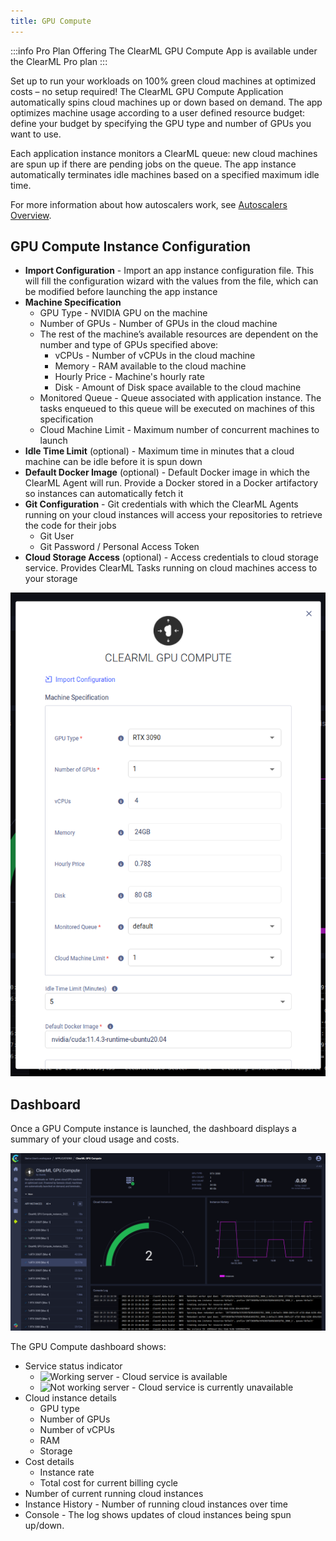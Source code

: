 ```yaml
---
title: GPU Compute
---
```


:::info Pro Plan Offering
The ClearML GPU Compute App is available under the ClearML Pro plan
::: 

Set up to run your workloads on 100% green cloud machines at optimized costs – no setup required! The ClearML GPU Compute 
Application automatically spins cloud machines up or down based on demand. The app optimizes machine usage according to 
a user defined resource budget: define your budget by specifying the GPU type and number of GPUs you want to use.

Each application instance monitors a ClearML queue: new cloud machines are spun up if there are pending jobs on the 
queue. The app instance automatically terminates idle machines based on a specified maximum idle time.

For more information about how autoscalers work, see [Autoscalers Overview](../../cloud_autoscaling/autoscaling_overview.md#autoscaler-applications).

## GPU Compute Instance Configuration
* **Import Configuration** - Import an app instance configuration file. This will fill the configuration wizard with the 
  values from the file, which can be modified before launching the app instance
* **Machine Specification** 
    * GPU Type - NVIDIA GPU on the machine
    * Number of GPUs - Number of GPUs in the cloud machine
    * The rest of the machine’s available resources are dependent on the number and type of GPUs specified above:  
      * vCPUs - Number of vCPUs in the cloud machine
      * Memory - RAM available to the cloud machine
      * Hourly Price - Machine's hourly rate   
      * Disk - Amount of Disk space available to the cloud machine
    * Monitored Queue - Queue associated with application instance. The tasks enqueued to this queue will be executed on 
      machines of this specification
    * Cloud Machine Limit - Maximum number of concurrent machines to launch
* **Idle Time Limit** (optional) - Maximum time in minutes that a cloud machine can be idle before it is spun down
* **Default Docker Image** (optional) - Default Docker image in which the ClearML Agent will run. Provide a Docker stored 
  in a Docker artifactory so instances can automatically fetch it
* **Git Configuration** - Git credentials with which the ClearML Agents running on your cloud instances will access your repositories to retrieve the code for their jobs
    * Git User
    * Git Password / Personal Access Token
* **Cloud Storage Access** (optional) - Access credentials to cloud storage service. Provides ClearML Tasks running on cloud 
  machines access to your storage

![GPU Compute wizard](../../img/apps_gpu_compute_wizard.png)

## Dashboard

Once a GPU Compute instance is launched, the dashboard displays a summary of your cloud usage and costs.

![GPU Compute dashboard](../../img/apps_gpu_compute_dashboard.png)

The GPU Compute dashboard shows:
* Service status indicator
  * <img src="/docs/latest/icons/ico-server-ok.svg" alt="Working server" className="icon size-md space-sm" /> - Cloud service is available
  * <img src="/docs/latest/icons/ico-server-alert.svg" alt="Not working server" className="icon size-md space-sm" /> - Cloud service is currently unavailable
* Cloud instance details 
  * GPU type
  * Number of GPUs
  * Number of vCPUs
  * RAM 
  * Storage
* Cost details 
  * Instance rate 
  * Total cost for current billing cycle
* Number of current running cloud instances 
* Instance History - Number of running cloud instances over time  
* Console - The log shows updates of cloud instances being spun up/down. 
